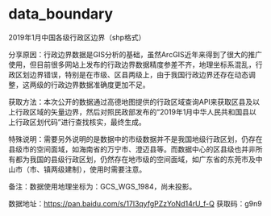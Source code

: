 # data_boundary
2019年1月中国各级行政区边界（shp格式）

分享原因：行政边界数据是GIS分析的基础，虽然ArcGIS近年来得到了很大的推广使用，但目前很多网站上发布的行政边界数据精度参差不齐，地理坐标系混乱，行政区划边界错误，特别是在市级、区县两级上，由于我国行政边界还存在动态调整，这两级的行政边界数据准确度更加不足。

获取方法：本次公开的数据通过高德地图提供的行政区域查询API来获取区县及以上行政区域的矢量边界，然后对照民政部发布的“2019年1月中华人民共和国县以上行政区划代码”进行查找核实，最终生成。

特殊说明：需要另外说明的是数据中的市级数据并不是我国地级行政区划，仍存在县级市的空间面域，如海南省的万宁市、澄迈县等。而数据中心的区县级也并非所有都为我国的县级行政区划，仍然存在地市级的空间面域，如广东省的东莞市及中山市（市、镇两级建制），使用时需要注意。

备注：数据使用地理坐标为：GCS_WGS_1984，尚未投影。

数据地址：https://pan.baidu.com/s/17l3qyfgPZzYoNd14rU_f-Q 获取码：g9n9
